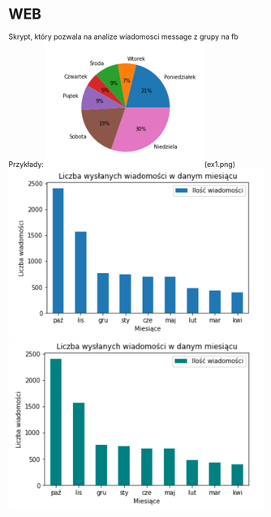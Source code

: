 # WEB

Skrypt, który pozwala na analize wiadomosci message z grupy na fb
Przykłady:
![](ex3.png)(ex1.png)
![](ex1.png)
![](ex2.png)
